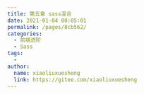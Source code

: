 ```yaml
---
title: 第五章 sass混合
date: 2021-01-04 00:05:01
permalink: /pages/8cb562/
categories:
  - 前端进阶
  - Sass
tags:
  - 
author: 
  name: xiaoliuxuesheng
  link: https://gitee.com/xiaoliuxuesheng
---
```

